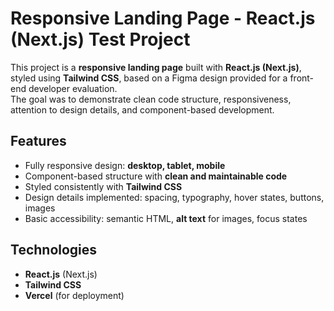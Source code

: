 # Responsive Landing Page - React.js (Next.js) Test Project

This project is a **responsive landing page** built with **React.js (Next.js)**, styled using **Tailwind CSS**, based on a Figma design provided for a front-end developer evaluation.  
The goal was to demonstrate clean code structure, responsiveness, attention to design details, and component-based development.

## Features
- Fully responsive design: **desktop, tablet, mobile**  
- Component-based structure with **clean and maintainable code**  
- Styled consistently with **Tailwind CSS**  
- Design details implemented: spacing, typography, hover states, buttons, images  
- Basic accessibility: semantic HTML, **alt text** for images, focus states  

## Technologies
- **React.js** (Next.js)  
- **Tailwind CSS**  
- **Vercel** (for deployment)

